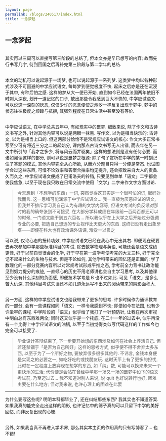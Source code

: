 ```yaml
---
layout: page
permalink: /blogs/240517/index.html
title: 一念梦起
---
```


## 一念梦起

<br>其实再过三周可以直接写第三阶段的总结了, 但本文亦是早已想写的内容; 故而先行书写几字, 待到回国之后再补完第三阶段与第二学年的总结.

<br>本文的动机可以说起源于一场梦, 也可以说起源于一系列梦. 这类梦中均以各种形式涉及不可回避的中学应试语文, 每每梦到便觉极度不快, 起床之后亦是还在沉浸于其中, 有种后怕之感. 这样的梦从大一便已开始, 直到如今已经在法国两年依旧不时刺入深夜, 划开一道记忆的口子, 放出那些令我感到巨大不快的, 中学应试语文: 可以说这一深刻的厌恶, 仅仅少许的恶念便使之潮汐一样反复出现于梦中. 梦中的状态往往极度之烦躁与抗拒, 其强烈程度在日常生活中甚至没有等价.

<br>中学应试语文, 在中学总共五年中, 有如现实中的噩梦. 细致来说, 除了作文和古诗文书写之外, 针对其他内容可以说是两眼一抹黑. 写作文, 以为是相当快乐的; 古诗文, 以为是相当上口的. 但这两部分恰恰不是常规应试语文的核心: 作文大多正常书写至少可有将近三分之二的起始分, 课内那点古诗文书写无人出错, 而去年在另一文中所引的「我才之多少, 将与风云而并驱矣」这样的想法则是没有任何必要. 而诸如阅读这样的部分, 则可以说是噩梦之根源: 除了句子赏析在中学的某一时刻记住了答题的模式, 其他内容完全从心所欲, 从而六分题目只得一分便是常态. 也试图学会过这些东西, 可惜不论效率和答案合拍率均无提升, 还会招致来自大人的责备. 久而久之, 中学应试语文便成了巴甫洛夫的铃铛, 只要见到单单「语文」二字都会使我焦急, 以至于现在我只敢在日常交流中使用「文学」二字来作文字方面讨论.

> 今天想到「不想学的东西」一词, 突然觉得这其实是一个很可怕的词, 起码对我而言. 这一思绪可能渊源于中学应试语文... 我一直极为厌恶应试的语文, 但我并不排斥学习我自己认为有趣的文学内容等; 但语文考试的负反馈对那时的我的确夸张到不可接受, 在大部分学科成绩在年级前一百两百都还可以的时候, 一门语文能干到五六百名... 所以我似乎在上大学之后开始过分强调专业的必要, 把选自己想选的专业视作比天更大的东西. 这终归没有走出象牙塔——即便在科大也有政治课外语课, 难受一以贯之

可以说, 仅论心态的扭转功效, 中学应试语文已经在我心中无出其右. 即便现在硬要去再次参加中学那些标准科目的考试, 除去数学物理与英语, 可能还会是语文成绩更佳, 好于以前自觉很会的化学, 好于早在第一波学考便考完的大文三科, 好于完全记不起来什么的生物与技术. 但是不论如何, 其他学科带来的回忆还是正面的: 学了数理化的一部分竞赛内容所以对常规考试形成平推之态, 学考前全力背书让政治能见到努力提分的痕迹, 一直倾心的历史不用老师讲也会自主学习思考, 以及其他课至少没有什么深刻的负面感, 即便技术学考是 B 也不过如此. 可见「语文」是多么苦大仇深, 其他科目考试失误还不如几道永远写不出来的阅读带来的阴影面积大.

<br>另一方面, 这样的中学应试语文也给我带来了更多的思考. 许多时候作为通识教育的一部分, 会有一些课程如同「语文」一样令我感到不快; 即便如今在法国, 也有少许坐牢的课程. 中学阶段的「语文」似乎给了我打了一针预防针, 让我在再次审视中明白总有东西难两全; 同时这又似乎是一个托底, 在二十一年的过去中, 似乎再没有一个比得上中学应试语文的油锅, 以至于当初觉得类似写代码这样的工作如今也完全可以接受了.

> 毕业设计答辩结束了, 下一步要开始想的东西涉及如何在社会上养活自己. 但若还禁锢于「是否为自己所好」这样的思考方式, 似乎便不得不舍弃太多东西, 以至于为了一个所好之物, 要放弃很多很多其他的. 不讳言, 金钱本身便是实现之的必要之一, 如吃好吃的或找朋友玩. 这时天平上有了更多的担忧, 此时在一定程度上放弃现在想学的东西, 如「纯」数, 可能可以换来未来一个更快乐的生活; 代价便是会站在曾经中学那一场又一场的噩梦中设下的语文考试前, 乃至迈过去... 我不知道对别人来说, 说 quit 也好说转行也好, 困难主要在什么地方; 但对我来说, 也许心理上的困难在此罢

---

为什么要写这些呢? 明明本科都毕业了, 还在纠结那些东西? 我其实也不知道答案. 如果我真的能完全走出这样的阴影, 也许记忆中的筛子真的可以只留下中学的美好回忆, 而非反复出现的心梗.

<br>另外, 如果我当真不再进入学术界, 那么其实本主页的作用真的只有写博客了... 也不错!